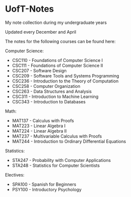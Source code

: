 # UofT-Notes
My note collection during my undergraduate years

Updated every December and April

The notes for the following courses can be found here:

Computer Science:
  - CSC110 - Foundations of Computer Science I
  - CSC111 - Foundations of Computer Science II
  - CSC207 - Software Design
  - CSC209 - Software Tools and Systems Programming
  - CSC236 - Introduction to the Theory of Computation
  - CSC258 - Computer Organization
  - CSC263 - Data Structures and Analysis
  - CSC311 - Introduction to Machine Learning
  - CSC343 - Introduction to Databases

Math:
  - MAT137 - Calculus with Proofs
  - MAT223 - Linear Algebra I
  - MAT224 - Linear Algebra II
  - MAT237 - Multivariable Calculus with Proofs
  - MAT244 - Introduction to Ordinary Differential Equations

Statistics:
  - STA247 - Probability with Computer Applications
  - STA248 - Statistics for Computer Scientists

Electives:
  - SPA100 - Spanish for Beginners
  - PSY100 - Introductory Psychology
